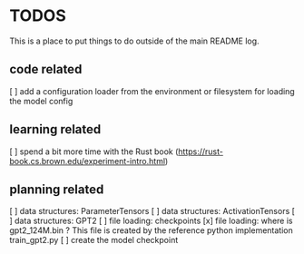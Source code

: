 # TODOS

This is a place to put things to do outside of the main README log.

## code related

[ ] add a configuration loader from the environment or filesystem for loading the model config

## learning related

[ ] spend a bit more time with the Rust book (https://rust-book.cs.brown.edu/experiment-intro.html) 

## planning related

[ ] data structures: ParameterTensors
[ ] data structures: ActivationTensors
[ ] data structures: GPT2
[ ] file loading: checkpoints
[x] file loading: where is gpt2_124M.bin ?
    This file is created by the reference python implementation train_gpt2.py
[ ] create the model checkpoint
